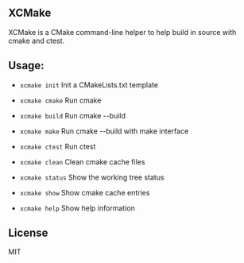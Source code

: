 ## XCMake
XCMake is a CMake command-line helper to help build in source with cmake and ctest.

## Usage:
* `xcmake init` Init a CMakeLists.txt template

* `xcmake cmake` Run cmake

* `xcmake build` Run cmake --build

* `xcmake make` Run cmake --build with make interface

* `xcmake ctest` Run ctest

* `xcmake clean` Clean cmake cache files

* `xcmake status` Show the working tree status

* `xcmake show` Show cmake cache entries

* `xcmake help` Show help information

## License
MIT

